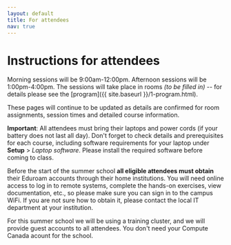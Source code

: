 ```yaml
---
layout: default
title: For attendees
nav: true
---
```


# Instructions for attendees

Morning sessions will be 9:00am-12:00pm. Afternoon sessions will be 1:00pm-4:00pm. The sessions will take
place in rooms *(to be filled in)* -- for details please see the [program]({{ site.baseurl
}}/1-program.html).

These pages will continue to be updated as details are confirmed for room assignments, session times and
detailed course information.

**Important**: All attendees must bring their laptops and power cords (if your battery does not last all
day). Don't forget to check details and prerequisites for each course, including software requirements
for your laptop under **Setup** > *Laptop software*. Please install the required software before coming
to class.

Before the start of the summer school **all eligible attendees must obtain** their Eduroam accounts
through their home institutions. You will need online access to log in to remote systems, complete the
hands-on exercises, view documentation, etc., so please make sure you can sign in to the campus WiFi. If
you are not sure how to obtain it, please contact the local IT department at your institution.

For this summer school we will be using a training cluster, and we will provide guest accounts to all
attendees. You don't need your Compute Canada acount for the school.
